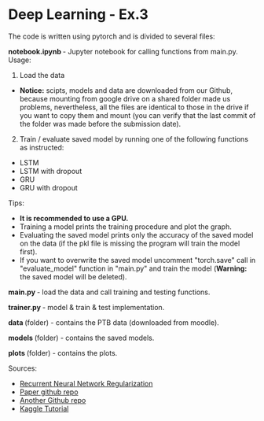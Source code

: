 <h1>Deep Learning - Ex.3</h1>

The code is written using pytorch and is divided to several files:

<b>notebook.ipynb </b> - Jupyter notebook for calling functions from main.py. Usage:

1. Load the data
- <b>Notice:</b> scipts, models and data are downloaded from our Github, because mounting from google drive on a shared folder made us problems, nevertheless, all the files are identical to those in the drive if you want to copy them and mount (you can verify that the last commit of the folder was made before the submission date).
2. Train / evaluate saved model by running one of the following functions as instructed:

- LSTM
- LSTM with dropout
- GRU
- GRU with dropout

Tips:
- <b>It is recommended to use a GPU. </b>
- Training a model prints the training procedure and plot the graph. <br />
- Evaluating the saved model prints only the accuracy of the saved model on the data (if the pkl file is missing the program will train the model first).
- If you want to overwrite the saved model uncomment "torch.save" call in "evaluate_model" function in "main.py" and train the model (<b>Warning:</b> the saved model will be deleted).

<b>main.py </b> - load the data and call training and testing functions.

<b>trainer.py </b>- model & train & test implementation.

<b>data </b> (folder) - contains the PTB data (downloaded from moodle).

<b>models </b> (folder) - contains the saved models.

<b>plots </b> (folder) - contains the plots.
<br />

Sources:
- [Recurrent Neural Network Regularization](https://arxiv.org/abs/1409.2329)
- [Paper github repo](https://github.com/wojzaremba/lstm)
- [Another Github repo](https://github.com/ahmetumutdurmus/zaremba/blob/ac4127dce7f955bf291e430ea7689c0db027ae69/main.py)
- [Kaggle Tutorial](https://www.kaggle.com/code/beastlyprime/pytorch-beginner-language-model/notebook)
